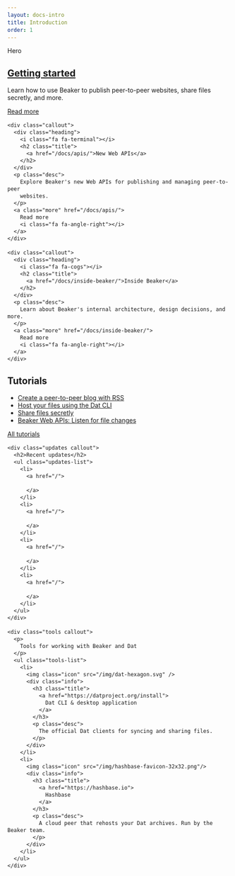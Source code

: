 ```yaml
---
layout: docs-intro
title: Introduction
order: 1
---
```


<div class="intro">
  <div class="container">
    Hero
  </div>
</div>

<div class="callouts-1">
  <div class="container">
    <div class="callout">
      <div class="heading">
        <i class="fa fa-laptop"></i>
        <h2 class="title">
          <a href="/docs/using-beaker/">Getting started</a>
        </h2>
      </div>
      <p class="desc">
        Learn how to use Beaker to publish peer-to-peer websites, share files secretly, and more.
      </p>
      <a class="more" href="/docs/using-beaker/">
        Read more
        <i class="fa fa-angle-right"></i>
      </a>
    </div>

    <div class="callout">
      <div class="heading">
        <i class="fa fa-terminal"></i>
        <h2 class="title">
          <a href="/docs/apis/">New Web APIs</a>
        </h2>
      </div>
      <p class="desc">
        Explore Beaker's new Web APIs for publishing and managing peer-to-peer
        websites.
      </p>
      <a class="more" href="/docs/apis/">
        Read more
        <i class="fa fa-angle-right"></i>
      </a>
    </div>

    <div class="callout">
      <div class="heading">
        <i class="fa fa-cogs"></i>
        <h2 class="title">
          <a href="/docs/inside-beaker/">Inside Beaker</a>
        </h2>
      </div>
      <p class="desc">
        Learn about Beaker's internal architecture, design decisions, and more.
      </p>
      <a class="more" href="/docs/inside-beaker/">
        Read more
        <i class="fa fa-angle-right"></i>
      </a>
    </div>
  </div>
</div>

<div class="callouts-2">
  <div class="container">
    <div class="tutorials callout">
      <h2>Tutorials</h2>
      <ul class="tutorials-list">
        <li>
          <a href="/">
            <i class="purple fa fa-rss"></i>
            <span>Create a peer-to-peer blog with RSS</span>
          </a>
        </li>
        <li>
          <a href="/">
            <i class="orange fa fa-terminal"></i>
            <span>Host your files using the Dat CLI</span>
          </a>
        </li>
        <li>
          <a href="/">
            <i class="green fa fa-link"></i>
            <span>Share files secretly</span>
          </a>
        </li>
        <li>
          <a href="/">
            <i class="teal fa fa-code"></i>
            <span>Beaker Web APIs: Listen for file changes</span>
          </a>
        </li>
      </ul>
      <p class="more">
        <a href="/docs/tutorials/">
          All tutorials
          <i class="fa fa-angle-right"></i>
        </a>
      </p>
    </div>

    <div class="updates callout">
      <h2>Recent updates</h2>
      <ul class="updates-list">
        <li>
          <a href="/">

          </a>
        </li>
        <li>
          <a href="/">

          </a>
        </li>
        <li>
          <a href="/">

          </a>
        </li>
        <li>
          <a href="/">

          </a>
        </li>
      </ul>
    </div>

    <div class="tools callout">
      <p>
        Tools for working with Beaker and Dat
      </p>
      <ul class="tools-list">
        <li>
          <img class="icon" src="/img/dat-hexagon.svg" />
          <div class="info">
            <h3 class="title">
              <a href="https://datproject.org/install">
                Dat CLI & desktop application
              </a>
            </h3>
            <p class="desc">
              The official Dat clients for syncing and sharing files.
            </p>
          </div>
        </li>
        <li>
          <img class="icon" src="/img/hashbase-favicon-32x32.png"/>
          <div class="info">
            <h3 class="title">
              <a href="https://hashbase.io">
                Hashbase
              </a>
            </h3>
            <p class="desc">
              A cloud peer that rehosts your Dat archives. Run by the Beaker team.
            </p>
          </div>
        </li>
      </ul>
    </div>
  </div>
</div>
